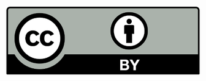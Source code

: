 ![ Licencia ](https://github.com/juanglez01/K0S/blob/b47b9f8821922bc588690d3263fd67ba29845e16/Imagenes/licencia.png)
